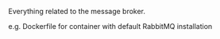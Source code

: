 Everything related to the message broker. 

e.g. Dockerfile for container with default RabbitMQ installation